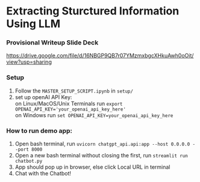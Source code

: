# Extracting Sturctured Information Using LLM

### Provisional Writeup Slide Deck

https://drive.google.com/file/d/16NBGP9QB7r07YMzmxbgcXHkuAwh0oOit/view?usp=sharing


### Setup
1. Follow the `MASTER_SETUP_SCRIPT.ipynb` in `setup/`
2. set up openAI API Key:  
    on Linux/MacOS/Unix Terminals run `export OPENAI_API_KEY='your_openai_api_key_here'`  
    on Windows run `set OPENAI_API_KEY=your_openai_api_key_here`  

### How to run demo app:
1. Open bash terminal, run 
```uvicorn chatgpt_api.api:app --host 0.0.0.0 --port 8000```
2. Open a new bash terminal without closing the first, run 
```streamlit run chatbot.py```
3. App should pop up in browser, else click Local URL in terminal
4. Chat with the Chatbot!




